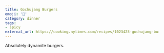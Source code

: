 ```yaml
---
title: Gochujang Burgers
emoji: '🍔'
category: dinner
tags:
- spicy
external_url: https://cooking.nytimes.com/recipes/1023423-gochujang-burger-with-spicy-slaw
---
```


Absolutely dynamite burgers.

